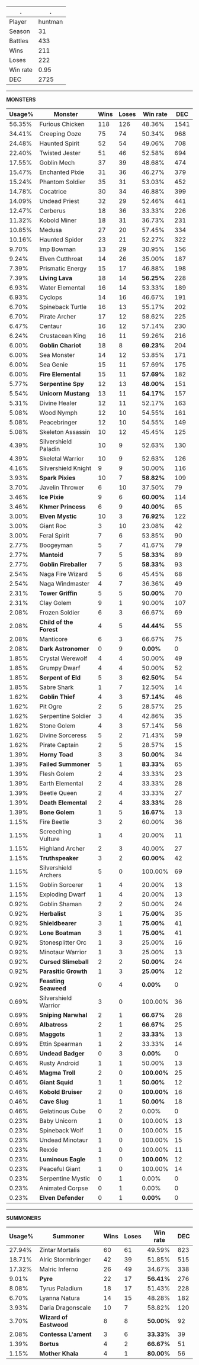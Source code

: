 .|.
|-|-
Player|huntman
Season|31
Battles|433
Wins|211
Loses|222
Win rate|0.95
DEC|2725

---
**MONSTERS**

Usage%|Monster|Wins|Loses|Win rate|DEC|
-|-|-|-|-|-|
56.35%|Furious Chicken|118|126|48.36%|1541|
34.41%|Creeping Ooze|75|74|50.34%|968|
24.48%|Haunted Spirit|52|54|49.06%|708|
22.40%|Twisted Jester|51|46|52.58%|694|
17.55%|Goblin Mech|37|39|48.68%|474|
15.47%|Enchanted Pixie|31|36|46.27%|379|
15.24%|Phantom Soldier|35|31|53.03%|452|
14.78%|Cocatrice|30|34|46.88%|399|
14.09%|Undead Priest|32|29|52.46%|441|
12.47%|Cerberus|18|36|33.33%|226|
11.32%|Kobold Miner|18|31|36.73%|231|
10.85%|Medusa|27|20|57.45%|334|
10.16%|Haunted Spider|23|21|52.27%|322|
9.70%|Imp Bowman|13|29|30.95%|156|
9.24%|Elven Cutthroat|14|26|35.00%|187|
7.39%|Prismatic Energy|15|17|46.88%|198|
7.39%|**Living Lava**|18|14|**56.25%**|228|
6.93%|Water Elemental|16|14|53.33%|189|
6.93%|Cyclops|14|16|46.67%|191|
6.70%|Spineback Turtle|16|13|55.17%|202|
6.70%|Pirate Archer|17|12|58.62%|225|
6.47%|Centaur|16|12|57.14%|230|
6.24%|Crustacean King|16|11|59.26%|216|
6.00%|**Goblin Chariot**|18|8|**69.23%**|204|
6.00%|Sea Monster|14|12|53.85%|171|
6.00%|Sea Genie|15|11|57.69%|175|
6.00%|**Fire Elemental**|15|11|**57.69%**|182|
5.77%|**Serpentine Spy**|12|13|**48.00%**|151|
5.54%|**Unicorn Mustang**|13|11|**54.17%**|157|
5.31%|Divine Healer|12|11|52.17%|163|
5.08%|Wood Nymph|12|10|54.55%|161|
5.08%|Peacebringer|12|10|54.55%|149|
5.08%|Skeleton Assassin|10|12|45.45%|125|
4.39%|Silvershield Paladin|10|9|52.63%|130|
4.39%|Skeletal Warrior|10|9|52.63%|126|
4.16%|Silvershield Knight|9|9|50.00%|116|
3.93%|**Spark Pixies**|10|7|**58.82%**|109|
3.70%|Javelin Thrower|6|10|37.50%|79|
3.46%|**Ice Pixie**|9|6|**60.00%**|114|
3.46%|**Khmer Princess**|6|9|**40.00%**|65|
3.00%|**Elven Mystic**|10|3|**76.92%**|122|
3.00%|Giant Roc|3|10|23.08%|42|
3.00%|Feral Spirit|7|6|53.85%|90|
2.77%|Boogeyman|5|7|41.67%|79|
2.77%|**Mantoid**|7|5|**58.33%**|89|
2.77%|**Goblin Fireballer**|7|5|**58.33%**|93|
2.54%|Naga Fire Wizard|5|6|45.45%|68|
2.54%|Naga Windmaster|4|7|36.36%|49|
2.31%|**Tower Griffin**|5|5|**50.00%**|70|
2.31%|Clay Golem|9|1|90.00%|107|
2.08%|Frozen Soldier|6|3|66.67%|69|
2.08%|**Child of the Forest**|4|5|**44.44%**|55|
2.08%|Manticore|6|3|66.67%|75|
2.08%|**Dark Astronomer**|0|9|**0.00%**|0|
1.85%|Crystal Werewolf|4|4|50.00%|49|
1.85%|Grumpy Dwarf|4|4|50.00%|52|
1.85%|**Serpent of Eld**|5|3|**62.50%**|54|
1.85%|Sabre Shark|1|7|12.50%|14|
1.62%|**Goblin Thief**|4|3|**57.14%**|46|
1.62%|Pit Ogre|2|5|28.57%|25|
1.62%|Serpentine Soldier|3|4|42.86%|35|
1.62%|Stone Golem|4|3|57.14%|56|
1.62%|Divine Sorceress|5|2|71.43%|59|
1.62%|Pirate Captain|2|5|28.57%|15|
1.39%|**Horny Toad**|3|3|**50.00%**|34|
1.39%|**Failed Summoner**|5|1|**83.33%**|65|
1.39%|Flesh Golem|2|4|33.33%|23|
1.39%|Earth Elemental|2|4|33.33%|28|
1.39%|Beetle Queen|2|4|33.33%|27|
1.39%|**Death Elemental**|2|4|**33.33%**|28|
1.39%|**Bone Golem**|1|5|**16.67%**|13|
1.15%|Fire Beetle|3|2|60.00%|36|
1.15%|Screeching Vulture|1|4|20.00%|11|
1.15%|Highland Archer|2|3|40.00%|27|
1.15%|**Truthspeaker**|3|2|**60.00%**|42|
1.15%|Silvershield Archers|5|0|100.00%|69|
1.15%|Goblin Sorcerer|1|4|20.00%|13|
1.15%|Exploding Dwarf|1|4|20.00%|13|
0.92%|Goblin Shaman|2|2|50.00%|24|
0.92%|**Herbalist**|3|1|**75.00%**|35|
0.92%|**Shieldbearer**|3|1|**75.00%**|41|
0.92%|**Lone Boatman**|3|1|**75.00%**|41|
0.92%|Stonesplitter Orc|1|3|25.00%|16|
0.92%|Minotaur Warrior|1|3|25.00%|13|
0.92%|**Cursed Slimeball**|2|2|**50.00%**|24|
0.92%|**Parasitic Growth**|1|3|**25.00%**|12|
0.92%|**Feasting Seaweed**|0|4|**0.00%**|0|
0.69%|Silvershield Warrior|3|0|100.00%|36|
0.69%|**Sniping Narwhal**|2|1|**66.67%**|28|
0.69%|**Albatross**|2|1|**66.67%**|25|
0.69%|**Maggots**|1|2|**33.33%**|13|
0.69%|Ettin Spearman|1|2|33.33%|14|
0.69%|**Undead Badger**|0|3|**0.00%**|0|
0.46%|Rusty Android|1|1|50.00%|13|
0.46%|**Magma Troll**|2|0|**100.00%**|25|
0.46%|**Giant Squid**|1|1|**50.00%**|12|
0.46%|**Kobold Bruiser**|2|0|**100.00%**|16|
0.46%|**Cave Slug**|1|1|**50.00%**|18|
0.46%|Gelatinous Cube|0|2|0.00%|0|
0.23%|Baby Unicorn|1|0|100.00%|13|
0.23%|Spineback Wolf|1|0|100.00%|15|
0.23%|Undead Minotaur|1|0|100.00%|15|
0.23%|Rexxie|1|0|100.00%|11|
0.23%|**Luminous Eagle**|1|0|**100.00%**|12|
0.23%|Peaceful Giant|1|0|100.00%|14|
0.23%|Serpentine Mystic|0|1|0.00%|0|
0.23%|Animated Corpse|0|1|0.00%|0|
0.23%|**Elven Defender**|0|1|**0.00%**|0|

---
**SUMMONERS**

Usage%|Summoner|Wins|Loses|Win rate|DEC|
-|-|-|-|-|-|
27.94%|Zintar Mortalis|60|61|49.59%|823|
18.71%|Alric Stormbringer|42|39|51.85%|515|
17.32%|Malric Inferno|26|49|34.67%|338|
9.01%|**Pyre**|22|17|**56.41%**|276|
8.08%|Tyrus Paladium|18|17|51.43%|228|
6.70%|Lyanna Natura|14|15|48.28%|182|
3.93%|Daria Dragonscale|10|7|58.82%|120|
3.70%|**Wizard of Eastwood**|8|8|**50.00%**|92|
2.08%|**Contessa L'ament**|3|6|**33.33%**|39|
1.39%|**Bortus**|4|2|**66.67%**|51|
1.15%|**Mother Khala**|4|1|**80.00%**|56|
